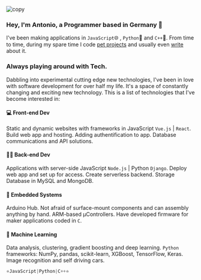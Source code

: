 ![copy](https://imgur.com/kZcXbMh)
### Hey, I'm Antonio, a Programmer based in Germany 🍺
I've been making applications in `JavaScript`🌐 , `Python`🐍 and `C++`🦾. From time to time, during my spare time I code [pet projects](/projects) and usually even [write](/posts) about it. 

### Always playing around with Tech.
  Dabbling into experimental cutting edge new technologies, I've been in love with software development for over half my life. It's a space of constantly changing and exciting new technology. This is a list of technologies that I've become interested in: 

#### 💻 Front-end Dev

Static and dynamic websites with frameworks in JavaScript `Vue.js` | `React`. Build web app and hosting. Adding authentification to app. Database communications and API solutions.

#### 👨‍💻 Back-end Dev
Applications with server-side JavaScript `Node.js` | Python `Django`. Deploy web app and set up for access. Create serverless backend. Storage Database in MySQL and MongoDB.

#### 🤖 Embedded Systems
Arduino Hub. Not afraid of surface-mount components and can assembly anything by hand. ARM-based µControllers. Have developed firmware for maker applications coded in `C`.


#### 🧠 Machine Learning
Data analysis, clustering, gradient boosting and deep learning. `Python` frameworks: NumPy, pandas, scikit-learn, XGBoost, TensorFlow, Keras. Image recognition and self driving cars.



```javascript
⭐️JavaScript|Python|C++⭐️



